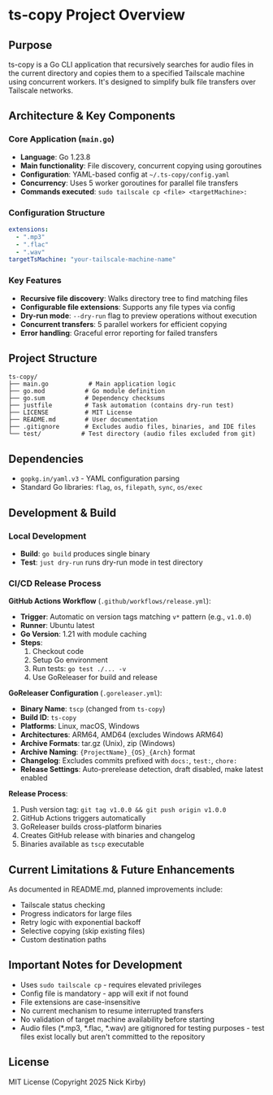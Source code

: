 # ts-copy Project Overview

## Purpose
ts-copy is a Go CLI application that recursively searches for audio files in the current directory and copies them to a specified Tailscale machine using concurrent workers. It's designed to simplify bulk file transfers over Tailscale networks.

## Architecture & Key Components

### Core Application (`main.go`)
- **Language**: Go 1.23.8
- **Main functionality**: File discovery, concurrent copying using goroutines
- **Configuration**: YAML-based config at `~/.ts-copy/config.yaml`
- **Concurrency**: Uses 5 worker goroutines for parallel file transfers
- **Commands executed**: `sudo tailscale cp <file> <targetMachine>:`

### Configuration Structure
```yaml
extensions:
  - ".mp3"
  - ".flac" 
  - ".wav"
targetTsMachine: "your-tailscale-machine-name"
```

### Key Features
- **Recursive file discovery**: Walks directory tree to find matching files
- **Configurable file extensions**: Supports any file types via config
- **Dry-run mode**: `--dry-run` flag to preview operations without execution
- **Concurrent transfers**: 5 parallel workers for efficient copying
- **Error handling**: Graceful error reporting for failed transfers

## Project Structure
```
ts-copy/
├── main.go           # Main application logic
├── go.mod           # Go module definition
├── go.sum           # Dependency checksums
├── justfile         # Task automation (contains dry-run test)
├── LICENSE          # MIT License
├── README.md        # User documentation
├── .gitignore       # Excludes audio files, binaries, and IDE files
└── test/           # Test directory (audio files excluded from git)
```

## Dependencies
- `gopkg.in/yaml.v3` - YAML configuration parsing
- Standard Go libraries: `flag`, `os`, `filepath`, `sync`, `os/exec`

## Development & Build

### Local Development
- **Build**: `go build` produces single binary
- **Test**: `just dry-run` runs dry-run mode in test directory

### CI/CD Release Process
**GitHub Actions Workflow** (`.github/workflows/release.yml`):
- **Trigger**: Automatic on version tags matching `v*` pattern (e.g., `v1.0.0`)
- **Runner**: Ubuntu latest
- **Go Version**: 1.21 with module caching
- **Steps**:
  1. Checkout code
  2. Setup Go environment
  3. Run tests: `go test ./... -v`
  4. Use GoReleaser for build and release

**GoReleaser Configuration** (`.goreleaser.yml`):
- **Binary Name**: `tscp` (changed from `ts-copy`)
- **Build ID**: `ts-copy`
- **Platforms**: Linux, macOS, Windows
- **Architectures**: ARM64, AMD64 (excludes Windows ARM64)
- **Archive Formats**: tar.gz (Unix), zip (Windows)
- **Archive Naming**: `{ProjectName}_{OS}_{Arch}` format
- **Changelog**: Excludes commits prefixed with `docs:`, `test:`, `chore:`
- **Release Settings**: Auto-prerelease detection, draft disabled, make latest enabled

**Release Process**:
1. Push version tag: `git tag v1.0.0 && git push origin v1.0.0`
2. GitHub Actions triggers automatically
3. GoReleaser builds cross-platform binaries
4. Creates GitHub release with binaries and changelog
5. Binaries available as `tscp` executable

## Current Limitations & Future Enhancements
As documented in README.md, planned improvements include:
- Tailscale status checking
- Progress indicators for large files
- Retry logic with exponential backoff
- Selective copying (skip existing files)
- Custom destination paths

## Important Notes for Development
- Uses `sudo tailscale cp` - requires elevated privileges
- Config file is mandatory - app will exit if not found
- File extensions are case-insensitive
- No current mechanism to resume interrupted transfers
- No validation of target machine availability before starting
- Audio files (*.mp3, *.flac, *.wav) are gitignored for testing purposes - test files exist locally but aren't committed to the repository

## License
MIT License (Copyright 2025 Nick Kirby)